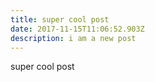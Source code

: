 ```yaml
---
title: super cool post
date: 2017-11-15T11:06:52.903Z
description: i am a new post
---
```

super cool post
